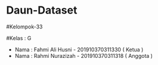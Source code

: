 # Daun-Dataset

#Kelompok-33 

#Kelas : G

* Nama : Fahmi Ali Husni - 201910370311330 ( Ketua )
* Nama : Rahmi Nurazizah - 201910370311318 ( Anggota )

